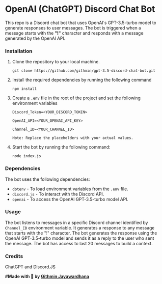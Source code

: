 # OpenAI (ChatGPT) Discord Chat Bot

This repo is a Discord chat bot that uses OpenAI's GPT-3.5-turbo model to generate responses to user messages. The bot is triggered when a message starts with the **"!"** character and responds with a message generated by the OpenAI API.

### Installation

1.  Clone the repository to your local machine.
	
    `git clone https://github.com/githmin/gpt-3.5-discord-chat-bot.git`
2.  Install the required dependencies by running the following command
   	
    `npm install`
3.  Create a `.env` file in the root of the project and set the following environment variables
	 
    `Discord_Token=<YOUR_DISCORD_TOKEN>`
	    
	 `OpenAI_API=<YOUR_OPENAI_API_KEY>`
	    
	 `Channel_ID=<YOUR_CHANNEL_ID>`
	    
	    Note: Replace the placeholders with your actual values.
    
4.  Start the bot by running the following command:
    
    `node index.js`
    

### Dependencies

The bot uses the following dependencies:

-   `dotenv` - To load environment variables from the `.env` file.
-   `discord.js` - To interact with the Discord API.
-   `openai` - To access the OpenAI GPT-3.5-turbo model API.

### Usage

The bot listens to messages in a specific Discord channel identified by `Channel_ID` environment variable. It generates a response to any message that starts with the "!" character. The bot generates the response using the OpenAI GPT-3.5-turbo model and sends it as a reply to the user who sent the message. The bot has access to last 20 messages to build a context.

### Credits

ChatGPT and Discord.JS 


**#Made with 🤍 by [Githmin Jayawardhana](https://github.com/githmin)** 